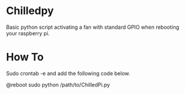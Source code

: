 # Chilledpy
Basic python script activating a fan with standard GPIO when rebooting your raspberry pi.

# How To
Sudo crontab -e and add the following code below.

@reboot sudo python /path/to/ChilledPi.py

